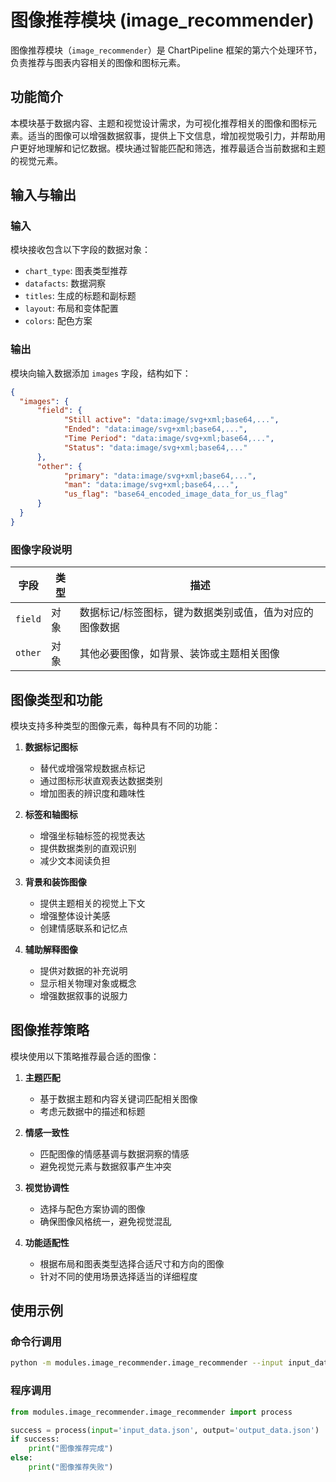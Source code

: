 # 图像推荐模块 (image_recommender)

图像推荐模块（`image_recommender`）是 ChartPipeline 框架的第六个处理环节，负责推荐与图表内容相关的图像和图标元素。

## 功能简介

本模块基于数据内容、主题和视觉设计需求，为可视化推荐相关的图像和图标元素。适当的图像可以增强数据叙事，提供上下文信息，增加视觉吸引力，并帮助用户更好地理解和记忆数据。模块通过智能匹配和筛选，推荐最适合当前数据和主题的视觉元素。

## 输入与输出

### 输入

模块接收包含以下字段的数据对象：

- `chart_type`: 图表类型推荐
- `datafacts`: 数据洞察
- `titles`: 生成的标题和副标题
- `layout`: 布局和变体配置
- `colors`: 配色方案

### 输出

模块向输入数据添加 `images` 字段，结构如下：

```json
{
  "images": {
      "field": {
            "Still active": "data:image/svg+xml;base64,...",
            "Ended": "data:image/svg+xml;base64,...",
            "Time Period": "data:image/svg+xml;base64,...",
            "Status": "data:image/svg+xml;base64,..."
      },
      "other": {
            "primary": "data:image/svg+xml;base64,...",
            "man": "data:image/svg+xml;base64,...",
            "us_flag": "base64_encoded_image_data_for_us_flag"
      }
  }
}
```

### 图像字段说明

| 字段 | 类型 | 描述 |
|------|------|------|
| `field` | 对象 | 数据标记/标签图标，键为数据类别或值，值为对应的图像数据 |
| `other` | 对象 | 其他必要图像，如背景、装饰或主题相关图像 |

## 图像类型和功能

模块支持多种类型的图像元素，每种具有不同的功能：

1. **数据标记图标**
   - 替代或增强常规数据点标记
   - 通过图标形状直观表达数据类别
   - 增加图表的辨识度和趣味性

2. **标签和轴图标**
   - 增强坐标轴标签的视觉表达
   - 提供数据类别的直观识别
   - 减少文本阅读负担

3. **背景和装饰图像**
   - 提供主题相关的视觉上下文
   - 增强整体设计美感
   - 创建情感联系和记忆点

4. **辅助解释图像**
   - 提供对数据的补充说明
   - 显示相关物理对象或概念
   - 增强数据叙事的说服力

## 图像推荐策略

模块使用以下策略推荐最合适的图像：

1. **主题匹配**
   - 基于数据主题和内容关键词匹配相关图像
   - 考虑元数据中的描述和标题

2. **情感一致性**
   - 匹配图像的情感基调与数据洞察的情感
   - 避免视觉元素与数据叙事产生冲突

3. **视觉协调性**
   - 选择与配色方案协调的图像
   - 确保图像风格统一，避免视觉混乱

4. **功能适配性**
   - 根据布局和图表类型选择合适尺寸和方向的图像
   - 针对不同的使用场景选择适当的详细程度

## 使用示例

### 命令行调用

```bash
python -m modules.image_recommender.image_recommender --input input_data.json --output output_data.json
```

### 程序调用

```python
from modules.image_recommender.image_recommender import process

success = process(input='input_data.json', output='output_data.json')
if success:
    print("图像推荐完成")
else:
    print("图像推荐失败")
```
